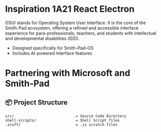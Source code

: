 # Inspiration 1A21 React Electron

OSUI stands for Operating System User Interface. It is the core of the Smith-Pad ecosystem,
offering a refined and accessible interface experience for para-professionals, teachers, and
students with intellectual and developmental disabilities (IDD).

- Designed specifically for Smith-Pad-OS
- Includes AI-powered interface features


# Partnering with Microsoft and Smith-Pad


## 📦 Project Structure

``` shell
src/                            = Source Code Directory
shell-scripts/                  = Shell Script files
.sruff/                         = .js scratch files
```
